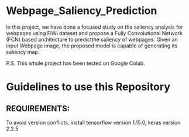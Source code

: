 # Webpage_Saliency_Prediction

In this project, we have done a focused study on the saliency analysis for webpages using FiWi dataset and propose a Fully Convolutional Network (FCN) based architecture to predictthe saliency of webpages. Given an input Webpage image, the proposed model is capable of generating its saliency map.


P.S. This whole project has been tested on Google Colab.

# Guidelines to use this Repository

## REQUIREMENTS:
To avoid version conflicts, install tensorflow version 1.15.0, keras version 2.2.5



